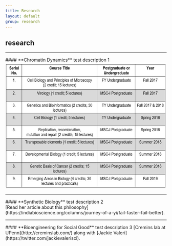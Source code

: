 ```yaml
---
title: Research
layout: default
group: research
---
```

<h2><b>research</b></h2>

<hr>
#### **Chromatin Dynamics**
test description 1 <br>
<img src="/static/img/teaching courses.jpg" alt="List of Courses" style="width:600px;height:396px;">
<hr>
#### **Synthetic Biology**
test description 2 <br>
[Read her article about this philosophy](https://indiabioscience.org/columns/journey-of-a-yi/fail-faster-fail-better).
<hr>
#### **Bioengineering for Social Good**
test description 3 [Cremins lab at UPenn](http://creminslab.com/) along with [Jackie Valeri](https://twitter.com/jackievalerisci).

